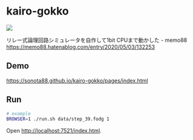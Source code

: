 # kairo-gokko

![](https://cdn-ak.f.st-hatena.com/images/fotolife/s/sonota88/20200412/20200412074010.gif)

リレー式論理回路シミュレータを自作して1bit CPUまで動かした - memo88  
https://memo88.hatenablog.com/entry/2020/05/03/132253


## Demo

https://sonota88.github.io/kairo-gokko/pages/index.html


## Run

```sh
# example
BROWSER=1 ./run.sh data/step_39.fodg 1
```

Open [http://localhost:7521/index.html](http://localhost:7521/index.html).
